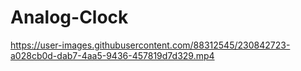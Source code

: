 # Analog-Clock



https://user-images.githubusercontent.com/88312545/230842723-a028cb0d-dab7-4aa5-9436-457819d7d329.mp4


